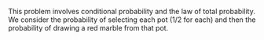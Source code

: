 This problem involves conditional probability and the law of total probability. We consider the probability of selecting each pot (1/2 for each) and then the probability of drawing a red marble from that pot.